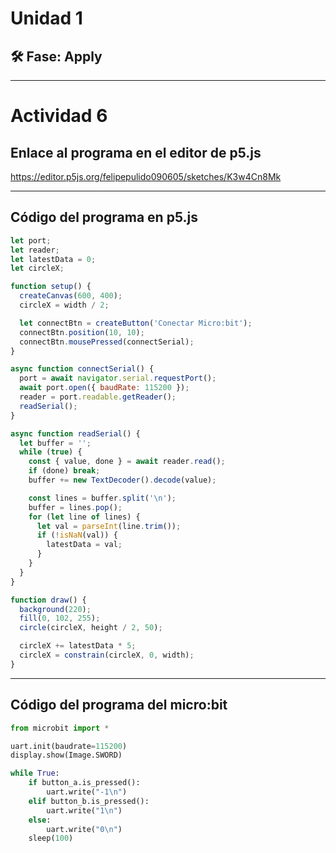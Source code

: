 # Unidad 1

## 🛠 Fase: Apply

---

# Actividad 6

##  Enlace al programa en el editor de p5.js

https://editor.p5js.org/felipepulido090605/sketches/K3w4Cn8Mk

---

##  Código del programa en p5.js

```javascript
let port;
let reader;
let latestData = 0;
let circleX;

function setup() {
  createCanvas(600, 400);
  circleX = width / 2;

  let connectBtn = createButton('Conectar Micro:bit');
  connectBtn.position(10, 10);
  connectBtn.mousePressed(connectSerial);
}

async function connectSerial() {
  port = await navigator.serial.requestPort();
  await port.open({ baudRate: 115200 });
  reader = port.readable.getReader();
  readSerial();
}

async function readSerial() {
  let buffer = '';
  while (true) {
    const { value, done } = await reader.read();
    if (done) break;
    buffer += new TextDecoder().decode(value);

    const lines = buffer.split('\n');
    buffer = lines.pop(); 
    for (let line of lines) {
      let val = parseInt(line.trim());
      if (!isNaN(val)) {
        latestData = val;
      }
    }
  }
}

function draw() {
  background(220);
  fill(0, 102, 255);
  circle(circleX, height / 2, 50);

  circleX += latestData * 5;
  circleX = constrain(circleX, 0, width);
}
```
---

## Código del programa del micro:bit

```python
from microbit import *

uart.init(baudrate=115200)
display.show(Image.SWORD)

while True:
    if button_a.is_pressed():
        uart.write("-1\n") 
    elif button_b.is_pressed():
        uart.write("1\n")   
    else:
        uart.write("0\n")   
    sleep(100)

```
